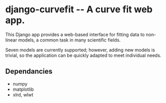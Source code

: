 django-curvefit -- A curve fit web app.
=======================================
 
This Django app provides a web-based interface for fitting data to non-linear 
models, a common task in many scientific fields.

Seven models are currently supported; however, adding new models is trivial, 
so the application can be quickly adapted to meet individual needs.

Dependancies
------------
* numpy
* matplotlib
* xlrd, wlwt 
